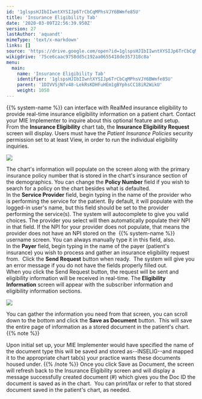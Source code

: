 ```yaml
---
id: '1glspsHJIbIIwntXYSIJp6TrCbCqMPhsVJY6BWmfe85U'
title: 'Insurance Eligibility Tab'
date: '2020-03-09T22:56:39.950Z'
version: 27
lastAuthor: 'aquandt'
mimeType: 'text/x-markdown'
links: []
source: 'https://drive.google.com/open?id=1glspsHJIbIIwntXYSIJp6TrCbCqMPhsVJY6BWmfe85U'
wikigdrive: '75ce6caac9758dd5c192aa0655418de357318c8a'
menu:
  main:
    name: 'Insurance Eligibility Tab'
    identifier: '1glspsHJIbIIwntXYSIJp6TrCbCqMPhsVJY6BWmfe85U'
    parent: '1DIVVSjNfv48-LekRsKDHFuHEm1gBYphsCC18iR2WikU'
    weight: 1050
---
```

{{% system-name %}} can interface with RealMed insurance eligibility to provide real-time insurance eligibility information on a patient chart. Contact your MIE Implementer to inquire about this optional feature and setup.  
From the **Insurance Eligibility** chart tab, the **Insurance Eligibility Request** screen will display. Users must have the *Patient Insurance Policies* security permission set to at least View, in order to run the individual eligibility inquiries.

  
![](../insurance-eligibility-tab.assets/f06138c371e652701d22fcdfed0fac0f.png)  


The chart's information will populate on the screen along with the primary insurance policy number that is stored in the chart's insurance section of the demographics. You can change the **Policy Number** field if you wish to search for a policy on the chart besides what is defaulted.  
In the **Service Provider** field, begin typing in the name of the provider who is performing the service for the patient. By default, it will populate with the logged-in user's name, but this field should be set to the provider performing the service(s). The system will autocomplete to give you valid choices. The provider you select will then automatically populate their NPI in that field. If the NPI for your provider does not populate, that means the provider does not have an NPI stored on the  {{% system-name %}} username screen. You can always manually type it in this field, also.  
In the **Payer** field, begin typing in the name of the payer (patient's insurance) you wish to process and gather an insurance eligibility request from.  Click the **Send Request** button when ready.  The system will give you an error message if you do not have the fields properly filled out.  
When you click the Send Request button, the request will be sent and eligibility information will be received in real-time. The **Eligibility Information** screen will appear with the subscriber information and eligibility information sections.

  
![](../insurance-eligibility-tab.assets/f87c22b33d8223b4c2c240af66331c79.png)  


You can gather the information you need from that screen, you can scroll down to the bottom and click the **Save as Document** button.  This will save the entire page of information as a stored document in the patient's chart.    
{{% note %}}

Upon initial set up, your MIE Implementer would have specified the name of the document type this will be saved and stored as--INSELIG--and mapped it to the appropriate chart tab(s) your practice wants these documents housed under.
{{% /note %}}
Once you click Save as Document, the screen will refresh back to the Insurance Eligibility screen and will display a message successfully created document (#) which gives you the Doc ID the document is saved as in the chart.  You can print/fax or refer to that stored document saved in the patient's chart, as needed.

